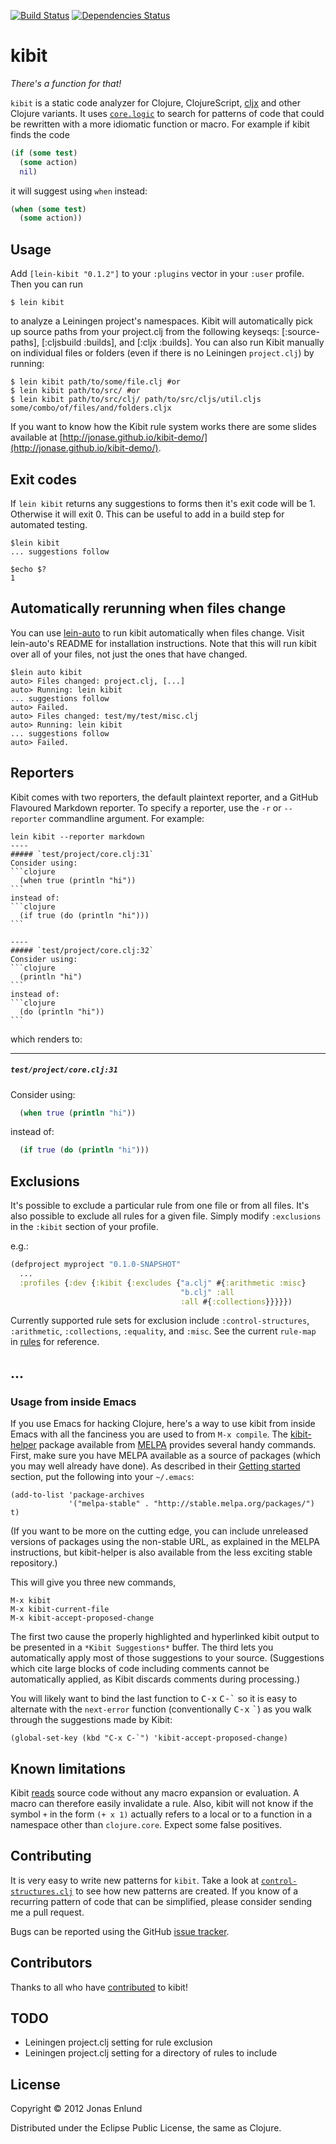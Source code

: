 [![Build Status](https://travis-ci.org/jonase/kibit.svg?branch=master)](https://travis-ci.org/jonase/kibit)
[![Dependencies Status](http://jarkeeper.com/jonase/kibit/status.svg)](http://jarkeeper.com/jonase/kibit)

# kibit

*There's a function for that!*

`kibit` is a static code analyzer for Clojure, ClojureScript, [cljx](https://github.com/lynaghk/cljx)
 and other Clojure variants. It uses [`core.logic`](https://github.com/clojure/core.logic)
  to search for patterns of code that could be rewritten with a more idiomatic function
or macro. For example if kibit finds the code

```clojure
(if (some test)
  (some action)
  nil)
```

it will suggest using `when` instead:

```clojure
(when (some test)
  (some action))
```

## Usage

Add `[lein-kibit "0.1.2"]` to your `:plugins` vector in your `:user`
profile. Then you can run

    $ lein kibit

to analyze a Leiningen project's namespaces. Kibit will automatically pick up source paths from your project.clj from the following keyseqs: [:source-paths], [:cljsbuild :builds], and [:cljx :builds]. You can also run Kibit manually on individual files or folders (even if there is no Leiningen `project.clj`) by running:

    $ lein kibit path/to/some/file.clj #or
    $ lein kibit path/to/src/ #or
    $ lein kibit path/to/src/clj/ path/to/src/cljs/util.cljs some/combo/of/files/and/folders.cljx


If you want to know how the Kibit rule system works there are some slides available at [http://jonase.github.io/kibit-demo/](http://jonase.github.io/kibit-demo/).

## Exit codes

If `lein kibit` returns any suggestions to forms then it's exit code will be 1. Otherwise it will exit 0. This can be useful to add in a build step for automated testing.


    $lein kibit
    ... suggestions follow

    $echo $?
    1

## Automatically rerunning when files change

You can use [lein-auto](https://github.com/weavejester/lein-auto) to run kibit automatically when files change. Visit
lein-auto's README for installation instructions. Note that this will run kibit over all of your files, not just the
ones that have changed.

    $lein auto kibit
    auto> Files changed: project.clj, [...]
    auto> Running: lein kibit
    ... suggestions follow
    auto> Failed.
    auto> Files changed: test/my/test/misc.clj
    auto> Running: lein kibit
    ... suggestions follow
    auto> Failed.

## Reporters

Kibit comes with two reporters, the default plaintext reporter, and a GitHub Flavoured Markdown reporter. To specify a reporter, use the `-r` or `--reporter` commandline argument. For example:

    lein kibit --reporter markdown
    ----
    ##### `test/project/core.clj:31`
    Consider using:
    ```clojure
      (when true (println "hi"))
    ```
    instead of:
    ```clojure
      (if true (do (println "hi")))
    ```

    ----
    ##### `test/project/core.clj:32`
    Consider using:
    ```clojure
      (println "hi")
    ```
    instead of:
    ```clojure
      (do (println "hi"))
    ```

which renders to:

----
##### `test/project/core.clj:31`
Consider using:
```clojure
  (when true (println "hi"))
```
instead of:
```clojure
  (if true (do (println "hi")))
```

## Exclusions

It's possible to exclude a particular rule from one file or from all
files. It's also possible to exclude all rules for a given
file. Simply modify `:exclusions` in the `:kibit` section of your
profile.

e.g.:
```clojure
(defproject myproject "0.1.0-SNAPSHOT"
  ...
  :profiles {:dev {:kibit {:excludes {"a.clj" #{:arithmetic :misc}
                                      "b.clj" :all
                                      :all #{:collections}}}}})
```

Currently supported rule sets for exclusion include
`:control-structures`, `:arithmetic`, `:collections`, `:equality`, and
`:misc`. See the current `rule-map` in
[rules](https://github.com/jonase/kibit/blob/master/src/kibit/rules.clj)
for reference.

...
----

### Usage from inside Emacs

If you use Emacs for hacking Clojure, here's a way to use kibit from
inside Emacs with all the fanciness you are used to from `M-x compile`.
The [kibit-helper](https://github.com/brunchboy/kibit-helper) package
available from [MELPA](http://melpa.org/) provides several handy
commands. First, make sure you have MELPA available as a source of
packages (which you may well already have done). As described in their
[Getting started](http://melpa.org/#/getting-started) section, put the
following into your `~/.emacs`:

```elisp
(add-to-list 'package-archives
             '("melpa-stable" . "http://stable.melpa.org/packages/") t)
```

(If you want to be more on the cutting edge, you can include unreleased
versions of packages using the non-stable URL, as explained in the
MELPA instructions, but kibit-helper is also available from the less
exciting stable repository.)

This will give you three new commands,

    M-x kibit
    M-x kibit-current-file
    M-x kibit-accept-proposed-change

The first two cause the properly highlighted and hyperlinked kibit output to be
presented in a `*Kibit Suggestions*` buffer. The third lets you automatically
apply most of those suggestions to your source. (Suggestions which cite large
blocks of code including comments cannot be automatically applied, as Kibit
discards comments during processing.)

You will likely want to bind the last function to <kbd>C-x</kbd>
<kbd>C-\`</kbd> so it is easy to alternate with the `next-error`
function (conventionally <kbd>C-x</kbd> <kbd>\`</kbd>) as you walk
through the suggestions made by Kibit:

```elisp
(global-set-key (kbd "C-x C-`") 'kibit-accept-proposed-change)
```

## Known limitations

Kibit
[reads](http://clojure.github.com/clojure/clojure.core-api.html#clojure.core/read)
source code without any macro expansion or evaluation. A macro can
therefore easily invalidate a rule. Also, kibit will not know if the
symbol `+` in the form `(+ x 1)` actually refers to a local or to a
function in a namespace other than `clojure.core`. Expect
some false positives.

## Contributing

It is very easy to write new patterns for `kibit`. Take a look at
[`control-structures.clj`](https://github.com/jonase/kibit/blob/master/src/kibit/rules/control_structures.clj)
to see how new patterns are created. If you know of a recurring
pattern of code that can be simplified, please consider sending me a
pull request.

Bugs can be reported using the GitHub [issue tracker](https://github.com/jonase/kibit/issues/).

## Contributors

Thanks to all who have [contributed](https://github.com/jonase/kibit/graphs/contributors) to kibit!

## TODO

* Leiningen project.clj setting for rule exclusion
* Leiningen project.clj setting for a directory of rules to include

## License

Copyright © 2012 Jonas Enlund

Distributed under the Eclipse Public License, the same as Clojure.
